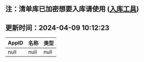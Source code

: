 ## 注：清单库已加密想要入库请使用 ([入库工具](https://github.com/BlankTMing/ManifestAutoUpdate/releases))

## 更新时间：2024-04-09 10:12:23
| AppID | 名称 | 类型  |
| :-------------------- | :----------------------------- | :----------- |
| null | null| null |
